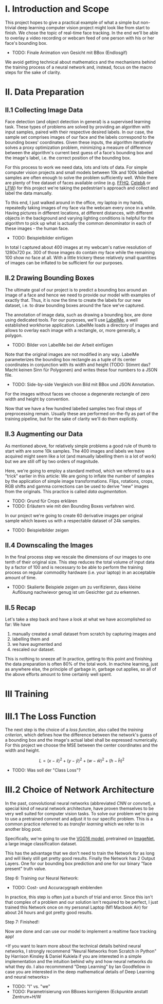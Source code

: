 # I. Introduction and Scope

This project hopes to give a practical example of what a simple but non-trivial deep learning computer vision project might look like from start to finish. We chose the topic of real-time face tracking. In the end we'll be able to overlay a video recording or webcam feed of one person with his or her face's bounding box.

- TODO: Finale Animation von Gesicht mit BBox (Endlosgif)

We avoid getting technical about mathematics and the mechanisms behind the training process of a neural network and, instead, focus on the macro steps for the sake of clarity.

# II. Data Preparation

## II.1 Collecting Image Data

Face detection (and object detection in general) is a supervised learning task. These types of problems are solved by providing an algorithm with input samples, paired with their respective desired labels. In our case, the sample set comprises images of our face and the labels correspond to the bounding boxes' coordinates. Given these inputs, the algorithm iteratively solves a proxy optimization problem, minimizing a measure of difference between the algorithm's current best guess of a face's bounding box and the image's label, i.e. the correct position of the bounding box.

For this process to work we need data, lots and lots of data. For simple computer vision projects and small models between 10k and 100k labelled samples are often enough to solve the problem sufficiently well. While there are plenty of free dataset of faces available online (e.g. [FFHQ](https://github.com/NVlabs/ffhq-dataset), [CelebA](https://mmlab.ie.cuhk.edu.hk/projects/CelebA.html) or [LFW](http://vis-www.cs.umass.edu/lfw/)) for this project we're taking the pedestrian's approach and collect and label the data manually.

To this end, I just walked around in the office, my laptop in my hands, repeatedly taking images of my face via the webcam every once in a while. Having pictures in different locations, at different distances, with different objects in the background and varying lighting conditions is helpful for the algorithm to pick up what is actually the common denominator in each of these images - the human face.

- TODO: Beispielbilder einfügen

In total I captured about 400 images at my webcam's native resolution of 1280x720 px. 300 of those images do contain my face while the remaining 100 show no face at all. With a little trickery these relatively small quantities of images can be inflated to be sufficient for our purposes.

<!--There are a lot of premade datasets available online that may or may not be applicaple to one's problem, in this we are gonna assume that there is no such dataset and we will create our own data "from scratch" so to speak.

In all of this, it can't be overstated how important a lot of high quality data is for Deep Learning projects in general. If faced with the decision between spending time to gather more data or custom engineering something in the Network or the Training process, the former is almost always the right choice. 

Now that we have our example inputs, we need to concern ourselves with the other part of the equation, the expected output for each input. This leads us directly to: -->


## II.2 Drawing Bounding Boxes

The ultimate goal of our project is to predict a bounding box around an image of a face and hence we need to provide our model with examples of exactly that. Thus, it is now the time to create the labels for our new dataset, i.e. to draw bounding boxes around the face we've captured.

The annotation of image data, such as drawing a bounding box, are done using dedicated tools. For our purposes, we'll use [LabelMe](https://github.com/wkentaro/labelme), a well established workhorse application. LabelMe loads a directory of images and allows to overlay each image with a rectangle, or, more generally, a polygon.

- TODO: Bilder von LabelMe bei der Arbeit einfügen

Note that the original images are not modified in any way. LabelMe parameterizes the bounding box rectangle as a tuple of its center coordinates in conjunction with its width and height (TODO: Stimmt das? Macht keinen Sinn für Polygonen) and writes these four numbers to a JSON file.

- TODO: Side-by-side Vergleich von Bild mit BBox und JSON Annotation.

For the images without faces we choose a degenerate rectangle of zero width and height by convention.

Now that we have a few hundred labelled samples two final steps of preprocessing remain. Usually these are performed on-the-fly as part of the training pipeline, but for the sake of clarity we'll do them explicitly.

<!--We parameterize this bounding box as a set of 4 numbers, center_x, center_y, width and height, these are the four values our network will ultimately predict.

This part is traditionally by far the most tedious of any machine learning project.

In adition to that, our network will also predict a single number between 0 and 1, this number will indicate, whether or not the network thinks that there is a face in the frame at all.-->

## II.3 Augmenting our Data

As mentioned above, for relatively simple problems a good rule of thumb to start with are some 10k samples. The 400 images and labels we have acquired might seem like a lot (and manually labelling them _is_ a lot of work) but we are still off by two orders of magnitude.

Here, we're going to employ a standard method, which we referred to as a "trick" earlier in this article: We are going to inflate the number of samples by the application of simple image transformations. Flips, rotations, crops, RGB shifts and gamma corrections can be used to derive "new" images from the originals. This practice is called *data augmentation*.

- TODO: Grund für Crops erklären
- TODO: Erläutern wie mit den Bounding Boxes verfahren wird.

In our project we're going to create 60 derivative images per original sample which leaves us with a respectable dataset of 24k samples.

- TODO: Beispielbilder zeigen

<!--This is where Augmentation comes in. We are going to take in one image at a time, apply random crops (to a size of 720x720px), flips, RGB shifts, gamma corrections etc. to it and in this way create many examples from a single one. If we do this for every Frame, let's say 60 times, we can create 24.400 training examples from our original 400! That should do the trick. It should be mentioned that data augmentation is in no way a magic bullet that can alleviate the need for large datasets, but it is a useful tool and often increases the robustness of neural networks trained with randomly augmented data. -->

## II.4 Downscaling the Images

In the final process step we rescale the dimensions of our images to one tenth of their original size. This step reduces the total volume of input data by a factor of 100 and is necessary to be able to perform the training process on regular commodity hardware (i.e. your laptop) in an acceptable amount of time.

- TODO: Skalierte Beispiele zeigen um zu verifizieren, dass kleine Auflösung nachwievor genug ist um Gesichter gut zu erkennen.

<!--The second step is to resize all of our frames. Our original Images were 1280x720px, 921.600 pixels in total. This would be way too much for everyday hardware to run a neural network on. We already cropped our images to be 720x720px and now we are going to resize these pictures to 120x120px, a far more managable 14.400 pixels total.-->

## II.5 Recap

Let's take a step back and have a look at what we have accomplished so far: We have
1. manually created a small dataset from scratch by capturing images and
2. labelling them and
3. we have augmented and
4. rescaled our dataset.

This is nothing to sneeze at! In practice, getting to this point and finishing the data preparation is often 80% of the total work. In machine learning, just as anywhere else, the principle of garbage in, garbage out applies, so all of the above efforts amount to time certainly well spent.

<!--Although this may seem kThis might be a very simplified (and streamlined) version of this process, but in practice, concerning yourself with getting enough high quality Data is often times 80% of the work of a project. In traditional development the phrase "garbage in, garbage out" is very common and in this field it applies even more so since data is the only thing our algorithms learn from. Now it's time to actually put our Dataset to use and move on to:-->

# III Training

# III.1 The Loss Function

The next step is the choice of a *loss function*, also called the *training criterion*, which defines how the difference between the network's guess of a bounding box and the image's actual label shall be expressed numerically. For this project we choose the MSE between the center coordinates and the width and height.

$$ L = (x-\hat{x})^2 + (y-\hat{y})^2 + (w-\hat{w})^2 + (h- \hat{h})^2$$

- TODO: Was soll der "Class Loss"?

<!--By far the most important part of the training process of a neural network is the criterion (also called "loss function" or "target function").

This function will determine what exactly our network will be optimized for and how well it will be able to do just that. Regression Problems (such as ours) often employ a "Mean Squared Error" and we will employ something similar. We are going to square the difference of bounding-box center-coordinates between output and label. Then we are going to the same thing for width and hight of output and label. Squaring the deltas has the effect that we are going to penalize both boxes that are too small and boxes that are too large. These two squared values are added together. The final part of our criterion will be our class loss.

For this we will use a run of the mill BinaryCrossEntropy Loss. The "Box Loss" and the "Class Loss" are added together and returned as the final loss value.-->

# III.2 Choice of Network Architecture

In the past, convolutional neural networks (abbreviated *CNN* or *convnet*), a special kind of neural network architecture, have proven themselves to be very well suited for computer vision tasks. To solve our problem we're going to use a pretrained convnet and adjust it to our specific problem. This is a common practice referred to as *transfer learning* which we refer to in another blog post.

Specifically, we're going to use the [VGG16 model](https://arxiv.org/abs/1409.1556), pretrained on [ImageNet](https://www.image-net.org/), a large image classification dataset.

This has the advantage that we don't need to train the Network for as long and will likely still get pretty good results. Finally the Network has 2 Output Layers. One for our bounding box prediction and one for our binary "face present" truth value.

Step 6: Training our Neural Network:

- TODO: Cost- und Accuracygraph einblenden

In practice, this step is often just a bunch of trial and error. Since this isn't that complex of a problem and our solution isn't required to be perfect, I just trained this Network once on my personal Laptop (M1 Macbook Air) for about 24 hours and got pretty good results.

Step 7: Finished!:

Now are done and can use our model to implement a realtime face tracking app!

<If you want to learn more about the technical details behind neural networks, I strongly recommend "Neural Networks from Scratch in Python" by Harrison Kinsley & Daniel Kukiela if you are interested in a simple implementation and the intuition behind why and how neural networks do what they do. I also recommmend "Deep Learning" by Ian Goodfellow in case you are interested in the deep mathematical details of Deep Learning and neural networks>

- TODO: "I" vs. "we"
- TODO: Parametrisierung von BBoxes korrigieren (Eckpunkte anstatt Zentrum+H/W
